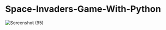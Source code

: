 # Space-Invaders-Game-With-Python

![Screenshot (95)](https://github.com/Ashleynyeango12/Space-Invaders-Game-With-Python/assets/97009992/00d2b7e1-92ed-4018-acb7-acd648d14e09)
